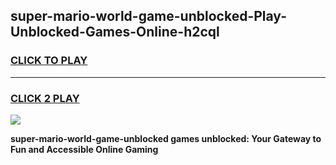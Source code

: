 
## super-mario-world-game-unblocked-Play-Unblocked-Games-Online-h2cql
<h3>
<a href="https://premium76.site?title=super-mario-world-game-unblocked&ref=25A">CLICK TO PLAY</a></h3>
<hr>

<h3>
<a href="https://premium76.site?title=super-mario-world-game-unblocked&ref=25A">CLICK 2 PLAY</a>
  
</h3>

<a href="https://premium76.site?title=super-mario-world-game-unblocked&ref=25A"><img src="https://clearcache.store/games.png"></a>


**super-mario-world-game-unblocked games unblocked: Your Gateway to Fun and Accessible Online Gaming**
